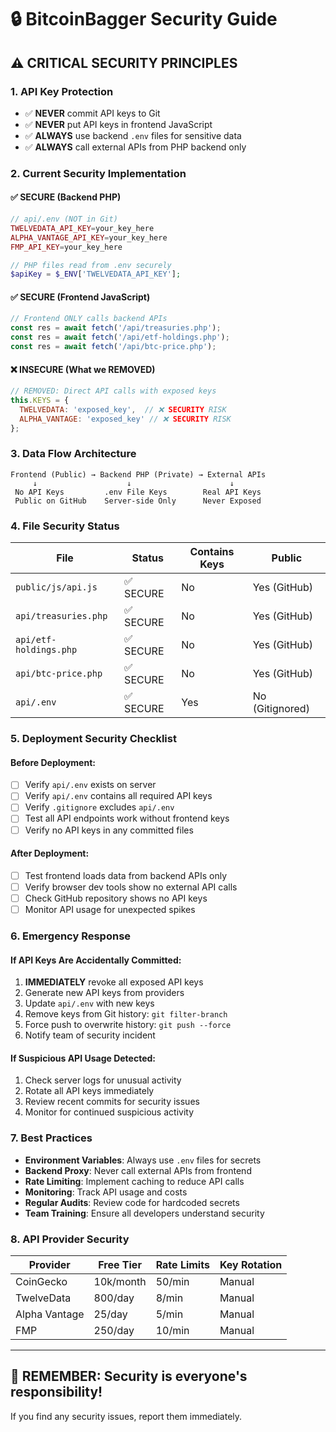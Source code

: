 # 🔒 BitcoinBagger Security Guide

## ⚠️ **CRITICAL SECURITY PRINCIPLES**

### **1. API Key Protection**
- ✅ **NEVER** commit API keys to Git
- ✅ **NEVER** put API keys in frontend JavaScript
- ✅ **ALWAYS** use backend `.env` files for sensitive data
- ✅ **ALWAYS** call external APIs from PHP backend only

### **2. Current Security Implementation**

#### **✅ SECURE (Backend PHP)**
```php
// api/.env (NOT in Git)
TWELVEDATA_API_KEY=your_key_here
ALPHA_VANTAGE_API_KEY=your_key_here
FMP_API_KEY=your_key_here

// PHP files read from .env securely
$apiKey = $_ENV['TWELVEDATA_API_KEY'];
```

#### **✅ SECURE (Frontend JavaScript)**
```javascript
// Frontend ONLY calls backend APIs
const res = await fetch('/api/treasuries.php');
const res = await fetch('/api/etf-holdings.php');
const res = await fetch('/api/btc-price.php');
```

#### **❌ INSECURE (What we REMOVED)**
```javascript
// REMOVED: Direct API calls with exposed keys
this.KEYS = {
  TWELVEDATA: 'exposed_key',  // ❌ SECURITY RISK
  ALPHA_VANTAGE: 'exposed_key' // ❌ SECURITY RISK
};
```

### **3. Data Flow Architecture**

```
Frontend (Public) → Backend PHP (Private) → External APIs
     ↓                    ↓                      ↓
 No API Keys         .env File Keys        Real API Keys
 Public on GitHub    Server-side Only      Never Exposed
```

### **4. File Security Status**

| File | Status | Contains Keys | Public |
|------|--------|---------------|---------|
| `public/js/api.js` | ✅ SECURE | No | Yes (GitHub) |
| `api/treasuries.php` | ✅ SECURE | No | Yes (GitHub) |
| `api/etf-holdings.php` | ✅ SECURE | No | Yes (GitHub) |
| `api/btc-price.php` | ✅ SECURE | No | Yes (GitHub) |
| `api/.env` | ✅ SECURE | Yes | No (Gitignored) |

### **5. Deployment Security Checklist**

#### **Before Deployment:**
- [ ] Verify `api/.env` exists on server
- [ ] Verify `api/.env` contains all required API keys
- [ ] Verify `.gitignore` excludes `api/.env`
- [ ] Test all API endpoints work without frontend keys
- [ ] Verify no API keys in any committed files

#### **After Deployment:**
- [ ] Test frontend loads data from backend APIs only
- [ ] Verify browser dev tools show no external API calls
- [ ] Check GitHub repository shows no API keys
- [ ] Monitor API usage for unexpected spikes

### **6. Emergency Response**

#### **If API Keys Are Accidentally Committed:**
1. **IMMEDIATELY** revoke all exposed API keys
2. Generate new API keys from providers
3. Update `api/.env` with new keys
4. Remove keys from Git history: `git filter-branch`
5. Force push to overwrite history: `git push --force`
6. Notify team of security incident

#### **If Suspicious API Usage Detected:**
1. Check server logs for unusual activity
2. Rotate all API keys immediately
3. Review recent commits for security issues
4. Monitor for continued suspicious activity

### **7. Best Practices**

- **Environment Variables**: Always use `.env` files for secrets
- **Backend Proxy**: Never call external APIs from frontend
- **Rate Limiting**: Implement caching to reduce API calls
- **Monitoring**: Track API usage and costs
- **Regular Audits**: Review code for hardcoded secrets
- **Team Training**: Ensure all developers understand security

### **8. API Provider Security**

| Provider | Free Tier | Rate Limits | Key Rotation |
|----------|-----------|-------------|--------------|
| CoinGecko | 10k/month | 50/min | Manual |
| TwelveData | 800/day | 8/min | Manual |
| Alpha Vantage | 25/day | 5/min | Manual |
| FMP | 250/day | 10/min | Manual |

---

## 🚨 **REMEMBER: Security is everyone's responsibility!**

If you find any security issues, report them immediately.
